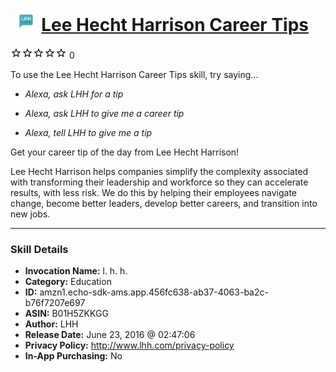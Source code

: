 # &nbsp;<img src="skill_icon" alt="Lee Hecht Harrison Career Tips icon" width="36"> [Lee Hecht Harrison Career Tips](http://alexa.amazon.com/#skills/amzn1.echo-sdk-ams.app.456fc638-ab37-4063-ba2c-b76f7207e697)
![0 stars](../../images/ic_star_border_black_18dp_1x.png)![0 stars](../../images/ic_star_border_black_18dp_1x.png)![0 stars](../../images/ic_star_border_black_18dp_1x.png)![0 stars](../../images/ic_star_border_black_18dp_1x.png)![0 stars](../../images/ic_star_border_black_18dp_1x.png) 0

To use the Lee Hecht Harrison Career Tips skill, try saying...

* *Alexa, ask LHH for a tip*

* *Alexa, ask LHH to give me a career tip*

* *Alexa, tell LHH to give me a tip*

Get your career tip of the day from Lee Hecht Harrison!  

Lee Hecht Harrison helps companies simplify the complexity associated with transforming their leadership and workforce so they can accelerate results, with less risk. We do this by helping their employees navigate change, become better leaders, develop better careers, and transition into new jobs.

***

### Skill Details

* **Invocation Name:** l. h. h.
* **Category:** Education
* **ID:** amzn1.echo-sdk-ams.app.456fc638-ab37-4063-ba2c-b76f7207e697
* **ASIN:** B01H5ZKKGG
* **Author:** LHH
* **Release Date:** June 23, 2016 @ 02:47:06
* **Privacy Policy:** http://www.lhh.com/privacy-policy
* **In-App Purchasing:** No
